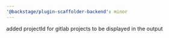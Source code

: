 ```yaml
---
'@backstage/plugin-scaffolder-backend': minor
---
```


added projectId for gitlab projects to be displayed in the output
